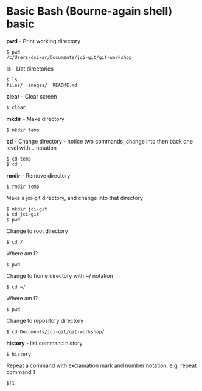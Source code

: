 # Basic Bash (Bourne-again shell) basic

**pwd** - Print working directory
```
$ pwd
/c/Users/dsikar/Documents/jci-git/git-workshop
```

**ls** - List directories   
```
$ ls
files/  images/  README.md
```

**clear** - Clear screen
```
$ clear
```

**mkdir** - Make directory
```
$ mkdir temp
```

**cd** - Change directory - notice two commands, change into then back one level with .. notation
```
$ cd temp
$ cd ..
```

**rmdir** - Remove directory
```
$ rmdir temp
```

Make a jci-git directory, and change into that directory
```
$ mkdir jci-git
$ cd jci-git
$ pwd
```

Change to root directory
```
$ cd /
```

Where am I?
```
$ pwd
```

Change to home directory with ~/ notation
```
$ cd ~/
```

Where am I?
```
$ pwd
```

Change to repository directory
```
$ cd Documents/jci-git/git-workshop/
```

**history** - list command history
```
$ history
```

Repeat a command with exclamation mark and number notation, e.g. repeat command 1
```
$!1
```



